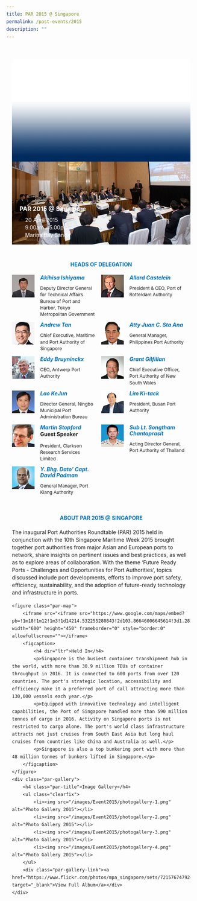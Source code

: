 ```yaml
---
title: PAR 2015 @ Singapore
permalink: /past-events/2015
description: ""
---
```

<style type="text/css">
	body {font-size:14px;line-height:1.42857143;}
	h1, h2, h3, h4, h5, h6 {line-height:1.1;}
	a[href$=".pdf"] {margin-left:0;}
	a[href$=".pdf"]:before {display:none;}
	.content ol {font-size:inherit;}
	.content p {margin:0 0 15px;font-size:inherit;line-height:inherit;}
	.content li, .content ol li {margin:0;font-size:inherit;line-height:inherit;}
	.mobile {display:block!important;}
	.desktop {display:none!important;}
	.navbar-end, .is-search-bar {display:none;}
	#main-content .bp-section {padding:0;}
	#main-content .bp-section-pagetitle {display:none;}
	#main-content .bp-container {width:100%;max-width:100%;min-height:250px;padding:0!important;}
	#main-content .bp-container .row {margin:0;}
	#main-content .bp-container .col {padding:0;}
	#main-content .col.is-8 {width:100%;margin:0;}
	#main-content .col.is-2.has-side-nav {display:none;}
	#main-content .bp-dropdown-button {background:#0fa678;color:#fff;text-transform: uppercase;}
	#main-content .bp-dropdown-button:hover, #main-content .bp-dropdown-button:focus {color:#fff;text-decoration:none;}
	@media(min-width:1280px) {
		.mobile {display:none!important;}
		.desktop {display:block!important;}
	}
	
	.par-main {padding:35px 15px;margin:0 auto;}
	.par-main .par-list-none {list-style:none;margin:0;}
	@media(min-width:992px) {
		.par-main {max-width:970px;}
	}
	@media(min-width:1024px) {
		.par-main {padding:35px 0;}
	}
	@media(min-width:1440px) {
		.par-main {max-width:1280px;}
	}
	
	figure {margin:0!important;}
	figcaption {font-style:normal!important;text-align:left;}
	.tab {margin:0 0 40px;}
	.tab-nav {position:absolute;display:none;width:300px;height:385px;z-index:9;overflow-y:auto;}
	.tab-nav>ul {list-style:none;padding:0;margin:0;}
	.tab-nav>ul>li {margin:0!important;}
	.tab-nav>ul>li+li {border-top:1px solid #fff;}
	.tab-nav>ul>li>a {position:relative;display:block;height:96px;padding:15px 45px 15px 30px;margin:0;font-size:20px;font-weight:700;background:#002b5f;color:#fff;text-decoration:none;text-transform:uppercase;}
	.tab-nav>ul>li>a:hover, .tab-nav>ul>li>a:focus {color:#fff;text-decoration:none;}
	.tab-nav>ul>li.active>a {background:#0fa678;}
	.tab-nav>ul>li.active>a:before {position:absolute;display:block;content:'';top:50%;right:15px;border-style: solid;border-width:10px 0 10px 15px;border-color: transparent transparent transparent #fff;transform:translateY(-50%);}
	.tab>.tab-content {position:relative;margin:0!important;border:0;}
	.tab>.tab-content>img.overlay {position:absolute;top:0;left:0;}
	.tab>.tab-content>figcaption {position:absolute;bottom:0;left:0;padding:20px;color:#fff;}
	.tab>.tab-content>figcaption>h3 {margin:0 0 10px;font-size:16px;font-weight:700;color:#fff;}
	.tab>.tab-content>figcaption>ul {list-style:none;padding:0;margin:0;}
	.tab>.tab-content>figcaption>ul>li {margin:0;}
	.tab>.tab-content>figcaption>ul>li>i {margin:0 15px 0 0;}
	.par-title {margin:40px 0 20px!important;font-size:14px;font-weight:700;color:#0071c0!important;text-align:center;text-transform:uppercase;}
	.par-delegate-list {display:flex;flex-wrap:wrap;list-style:none!important;padding:0;margin:0!important;}
	.par-delegate-list>li {width:100%;margin:0;}
	.par-delegate {position:relative;}
	.par-delegate>img {position:absolute;width:60px!important;margin:0 15px 0 0!important;top:0;left:0;}
	.par-delegate>figcaption {padding:0 0 0 75px;min-height:60px;}
	.par-delegate>figcaption>h5 {margin:0;font-size:14px;font-weight:700;color:#0071c0;}
	.par-delegate>figcaption>strong {display:block;}
	.par-delegate>figcaption>p {font-size:12px;}
	.par-map {display:flex;flex-wrap:wrap;background:#e3e3e3;}
	.par-map>iframe {width:100%;}
	.par-map>figcaption {width:100%;padding:30px;}
	.par-map>figcaption>h4 {font-size:14px;font-weight:700;color:#0071c0!important;text-transform:uppercase;}
	.par-gallery {position:relative;}
	.par-gallery>ul {display:flex;flex-wrap:wrap;list-style:none;padding:0;margin:0;}
	.par-gallery>ul>li {width:100%;padding:0 5px;}
	.par-gallery>ul>li>img {border: 7px solid #f2f2f2;}
	.par-gallery-link>a{position:absolute;top:0;right:0;color: #0071c0;font-weight: 700;text-decoration:none;}
	@media(min-width:480px) {
		.par-gallery>ul>li {width:50%;}
	}
	@media(min-width:768px) {
		.par-delegate-list>li {width:50%;}
		.par-delegate>figcaption {padding:0 15px 0 75px;}
		.par-gallery>ul>li {width:33.3333%;}
	}
	@media(min-width:992px) {
		.par-delegate-list>li {width:25%;}
		.par-gallery>ul>li {width:25%;}
	}
	@media(min-width:1024px) {
		.tab {position:relative;height:385px;overflow:hidden;}
		.tab-nav {display:block;}
		.tab>.tab-content {margin:0 0 0 300px!important;}
		.par-title {font-size:20px;text-align:left;}
		.par-map>iframe, .par-map>figcaption {width:50%;}
		.par-map>figcaption>h4 {font-size:20px;}
	}
	@media(min-width:1440px) {
		.tab {position:relative;height:520px;overflow:hidden;}
		.tab-nav {width:375px;height:520px;}
		.tab-nav>ul>li>a {height:130px;}
		.tab>.tab-content {margin:0 0 0 375px!important;}
	}
</style>
<div class="par-main">
	<div class="tab">
		<div class="tab-nav">
			<ul>
				<li><a href="/past-events/2021">PAR 2021 @ Antwerp</a></li>
				<li><a href="/past-events/2020">PAR 2020</a></li>
				<li><a href="/past-events/2019">PAR 2019 @ Kobe</a></li>
				<li><a href="/past-events/2018">PAR 2018 @ Long Beach</a></li>
				<li><a href="/past-events/2017">PAR 2017 @ Ningbo</a></li>
				<li><a href="/past-events/2016">PAR 2016 @ Rotterdam</a></li>
				<li class="active"><a href="/past-events/2015">PAR 2015 @ Singapore</a></li>
			</ul>
		</div>
		<figure class="tab-content">
			<img src="/images/Shared/bg-past-events-overlay-m.png" class="overlay is-hidden-desktop"/>
			<img src="/images/Shared/bg-past-events-overlay-d.png" class="overlay is-hidden-touch"/>
			<img src="/images/Event2015/bg-past-events-m.jpg" class="is-hidden-desktop"/>
			<img src="/images/Event2015/bg-past-events-d.jpg" class="is-hidden-touch"/>
			<figcaption>
				<h3>PAR 2015 @ Singapore</h3>
				<ul>
					<li><i class="sgds-icon sgds-icon-calendar"></i>20 April 2015</li>
					<li><i class="sgds-icon sgds-icon-clock"></i>9.00am - 5.00pm</li>
					<li><i class="sgds-icon sgds-icon-place"></i>Marina Bay Sands</li>
				</ul>
			</figcaption>
		</figure>
	</div>
	<h4 class="par-title">Heads of Delegation</h4>
	<ul class="par-delegate-list">
		<li>
			<figure class="par-delegate">
				<img src="/images/Event2015/Delegation/akihisa-ishiyama.png" alt="Akihisa Ishiyama"/>
				<figcaption>
					<h5>Akihisa Ishiyama</h5>
					<p>Deputy Director General for Technical Affairs Bureau of Port and Harbor, Tokyo Metropolitan Government</p>
				</figcaption>
			</figure>
		</li>
		<li>
			<figure class="par-delegate">
				<img src="/images/Event2015/Delegation/allard-castelein.png" alt="Allard Castelein"/>
				<figcaption>
					<h5>Allard Castelein</h5>
					<p>President & CEO, Port of Rotterdam Authority</p>
				</figcaption>
			</figure>
		</li>
		<li>
			<figure class="par-delegate">
				<img src="/images/Event2015/Delegation/andrew-tan.png" alt="Andrew Tan"/>
				<figcaption>
					<h5>Andrew Tan</h5>
					<p>Chief Executive, Maritime and Port Authority of Singapore</p>
				</figcaption>
			</figure>
		</li>
		<li>
			<figure class="par-delegate">
				<img src="/images/Event2015/Delegation/atty-juan-c-sta-ana.png" alt="Atty Juan C. Sta Ana"/>
				<figcaption>
					<h5>Atty Juan C. Sta Ana</h5>
					<p>General Manager, Philippines Port Authority</p>
				</figcaption>
			</figure>
		</li>
		<li>
			<figure class="par-delegate">
				<img src="/images/Event2015/Delegation/eddy-bruyninckx.png" alt="Eddy Bruyninckx"/>
				<figcaption>
					<h5>Eddy Bruyninckx</h5>
					<p>CEO, Antwerp Port Authority</p>
				</figcaption>
			</figure>
		</li>
		<li>
			<figure class="par-delegate">
				<img src="/images/Event2015/Delegation/grant-gilfillan.png" alt="Grant Gilfillan"/>
				<figcaption>
					<h5>Grant Gilfillan</h5>
					<p>Chief Executive Officer, Port Authority of New South Wales</p>
				</figcaption>
			</figure>
		</li>
		<li>
			<figure class="par-delegate">
				<img src="/images/Event2015/Delegation/lao-ke-jun.png" alt="Lao KeJun"/>
				<figcaption>
					<h5>Lao KeJun</h5>
					<p>Director General, Ningbo Municipal Port Administration Bureau</p>
				</figcaption>
			</figure>
		</li>
		<li>
			<figure class="par-delegate">
				<img src="/images/Event2015/Delegation/lim-ki-tack.png" alt="Lim Ki-tack"/>
				<figcaption>
					<h5>Lim Ki-tack</h5>
					<p>President, Busan Port Authority</p>
				</figcaption>
			</figure>
		</li>
		<li>
			<figure class="par-delegate">
				<img src="/images/Event2015/Delegation/martin-stopford.png" alt="Martin Stopford"/>
				<figcaption>
					<h5>Martin Stopford</h5>
					<strong>Guest Speaker</strong>
					<p>President, Clarkson Research Services Limited</p>
				</figcaption>
			</figure>
		</li>
		<li>
			<figure class="par-delegate">
				<img src="/images/Event2015/Delegation/sub-lt-songtham-chantaprasit.png" alt="Sub Lt. Songtham Chantaprasit"/>
				<figcaption>
					<h5>Sub Lt. Songtham Chantaprasit</h5>
					<p>Acting Director General, Port Authority of Thailand</p>
				</figcaption>
			</figure>
		</li>
		<li>
			<figure class="par-delegate">
				<img src="/images/Event2015/Delegation/y-bhg-dato-capt-david-padman.png" alt="Y. Bhg. Dato’ Capt. David Padman"/>
				<figcaption>
					<h5>Y. Bhg. Dato’ Capt. David Padman</h5>
					<p>General Manager, Port Klang Authority</p>
				</figcaption>
			</figure>
		</li>
	</ul>
	<h4 class="par-title">ABOUT PAR 2015 @ SINGAPORE</h4>
	<p>The inaugural Port Authorities Roundtable (PAR) 2015 held in conjunction with the 10th Singapore Maritime Week 2015 brought together port authorities from major Asian and European ports to network, share insights on pertinent issues and best practices, as well as to explore areas of collaboration.  With the theme ‘Future Ready Ports - Challenges and Opportunities for Port Authorities’, topics discussed include port developments, efforts to improve port safety, efficiency, sustainability, and the adoption of future-ready technology and infrastructure in ports.</p>
	
	<figure class="par-map">
		<iframe src="<iframe src="https://www.google.com/maps/embed?pb=!1m18!1m12!1m3!1d14214.532255280843!2d103.86646006645614!3d1.2830557751495613!2m3!1f0!2f0!3f0!3m2!1i1024!2i768!4f13.1!3m3!1m2!1s0x31da19ee4cc09203%3A0x26c9afefa555dd7!2sMarina%20Bay%20Sands%20Singapore!5e0!3m2!1sen!2ssg!4v1656646875823!5m2!1sen!2ssg" width="600" height="450" frameborder="0" style="border:0" allowfullscreen=""></iframe>
		<figcaption>
			<h4 dir="ltr">Held In</h4>
			<p>Singapore is the busiest container transhipment hub in the world, with more than 30.9 million TEUs of container throughput in 2016. It is connected to 600 ports from over 120 countries. The port's strategic location, accessibility and efficiency make it a preferred port of call attracting more than 130,000 vessels each year.</p>
			<p>Equipped with innovative technology and intelligent capabilities, the Port of Singapore handled more than 590 million tonnes of cargo in 2016. Activity on Singapore ports is not restricted to cargo alone. The port's world class infrastructure attracts not just cruises from South East Asia but long haul cruises from countries like China and Australia as well.</p>
			<p>Singapore is also a top bunkering port with more than 48 million tonnes of bunkers lifted in Singapore.</p>
		</figcaption>
	</figure>
	<div class="par-gallery">
		<h4 class="par-title">Image Gallery</h4>
		<ul class="clearfix">
			<li><img src="/images/Event2015/photogallery-1.png" alt="Photo Gallery 2015"></li>
			<li><img src="/images/Event2015/photogallery-2.png" alt="Photo Gallery 2015"></li>
			<li><img src="/images/Event2015/photogallery-3.png" alt="Photo Gallery 2015"></li>
			<li><img src="/images/Event2015/photogallery-4.png" alt="Photo Gallery 2015"></li>
		</ul>
		<div class="par-gallery-link"><a href="https://www.flickr.com/photos/mpa_singapore/sets/72157674792445302" target="_blank">View Full Album</a></div>
	</div>
</div>
